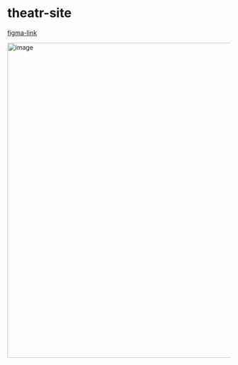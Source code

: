 # theatr-site

[figma-link](https://www.figma.com/file/WzzANxCfLBD768SeFeJDrs/%D0%B1%D0%BE%D0%BB%D1%8C%D1%88%D0%BE%D0%B9-%D1%82%D0%B5%D0%B0%D1%82%D1%80-%2B?type=design&node-id=0-1&mode=design&t=peXtNdGXI0Q95vOT-0)

<img width="710" alt="image" src="https://github.com/DavronbekMamarasulov07/theatr-site/assets/166403874/52a207f6-d32b-4d55-bebe-fabd8604de1c">

